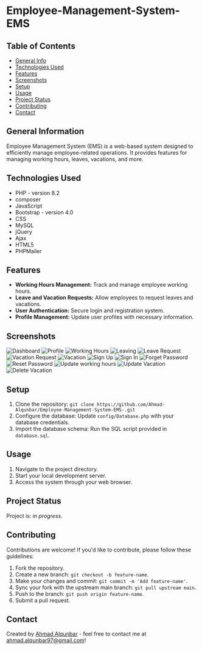 # Employee-Management-System-EMS

## Table of Contents
* [General Info](#general-information)
* [Technologies Used](#technologies-used)
* [Features](#features)
* [Screenshots](#screenshots)
* [Setup](#setup)
* [Usage](#usage)
* [Project Status](#project-status)
* [Contributing](#contributing)
* [Contact](#contact)

   
## General Information
Employee Management System (EMS) is a web-based system designed to efficiently manage employee-related operations. It provides features for managing working hours, leaves, vacations, and more.

## Technologies Used
- PHP - version 8.2
- composer
- JavaScript 
- Bootstrap - version 4.0
- CSS
- MySQL
- jQuery
- Ajax
- HTML5
- PHPMailer



## Features
- **Working Hours Management:** Track and manage employee working hours.
- **Leave and Vacation Requests:** Allow employees to request leaves and vacations.
- **User Authentication:** Secure login and registration system.
- **Profile Management:** Update user profiles with necessary information.


## Screenshots
![Dashboard](/asset/images/screen-shot/dashboard.png)
![Profile](/asset/images/screen-shot/profile.png)
![Working Hours](/asset/images/screen-shot/working_hours.png)
![Leaving](/asset/images/screen-shot/leaving.png)
![Leave Request](/asset/images/screen-shot/request_leave.png)
![Vacation Request](/asset/images/screen-shot/request_vacation.png)
![Vacation](/asset/images/screen-shot/vacation.png)
![Sign Up](/asset/images/screen-shot/sign-up.png)
![Sign In](/asset/images/screen-shot/sign_in.png)
![Forget Password](/asset/images/screen-shot/forgetPassword.png)
![Reset Password](/asset/images/screen-shot/resetPassword.png)
![Update working hours](/asset/images/screen-shot/update_working_hours.png)
![Update Vacation](/asset/images/screen-shot/update_vacation.png)
![Delete Vacation ](/asset/images/screen-shot/delete_vacation.png)


## Setup
1. Clone the repository: `git clone https://github.com/Ahmad-Alqunbar/Employee-Management-System-EMS-.git`
2. Configure the database: Update `config/Database.php` with your database credentials.
3. Import the database schema: Run the SQL script provided in `database.sql`.


## Usage
1. Navigate to the project directory.
2. Start your local development server.
3. Access the system through your web browser.

## Project Status
Project is: _in progress_.


## Contributing
Contributions are welcome! If you'd like to contribute, please follow these guidelines:
1. Fork the repository.
2. Create a new branch: `git checkout -b feature-name`.
3. Make your changes and commit: `git commit -m 'Add feature-name'`.
4. Sync your fork with the upstream main branch: `git pull upstream main`.
5. Push to the branch: `git push origin feature-name`.
6. Submit a pull request.


## Contact
Created by [Ahmad Alqunbar](https://www.linkedin.com/in/ahmad-alqunbar/) - feel free to contact me at [ahmad.alqunbar97@gmail.com](mailto:ahmad.alqunbar97@gmail.com)!
